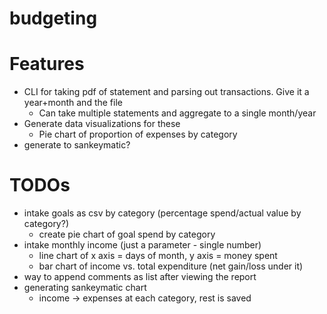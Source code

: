 # budgeting

# Features
- CLI for taking pdf of statement and parsing out transactions. Give it a year+month and the file
  - Can take multiple statements and aggregate to a single month/year
- Generate data visualizations for these
  - Pie chart of proportion of expenses by category
- generate to sankeymatic?

# TODOs
- intake goals as csv by category (percentage spend/actual value by category?)
  - create pie chart of goal spend by category
- intake monthly income (just a parameter - single number)
  - line chart of x axis = days of month, y axis = money spent
  - bar chart of income vs. total expenditure (net gain/loss under it)
- way to append comments as list after viewing the report
- generating sankeymatic chart
  - income -> expenses at each category, rest is saved